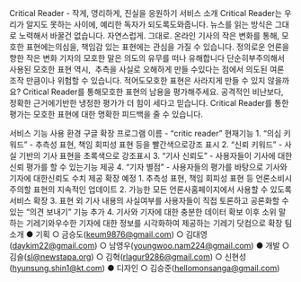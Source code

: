 Critical​ ​Reader​ ​-​ ​작게,​ ​영리하게,​ ​진실을​ ​응원하기 
서비스​ ​소개 
Critical​ ​Reader는​ ​우리가​ ​알지도​ ​못하는​ ​사이에,​ ​예리한​ ​독자가​ ​되도록​ ​도와줍니다. 
뉴스를​ ​읽는​ ​방식은​ ​그대로 노력해서​ ​바꿀건​ ​없습니다. 자연스럽게.​ ​그대로. 온라인​ ​기사의​ ​작은​ ​변화를​ ​통해, 모호한​ ​표현에는​ ​의심을, 책임감​ ​있는​ ​표현에는​ ​관심을​ ​가질​ ​수​ ​있습니다. 
정의로운​ ​언론을​ ​향한​ ​작은​ ​변화 
기자의​ ​모호한​ ​말은​ ​의도의​ ​유무를​ ​떠나​ ​유해합니다 단순히​ ​부주의해서​ ​사용된​ ​모호한​ ​표현​ ​역시, ​ ​추측을​ ​사실로​ ​오해하게​ ​만들​ ​수​ ​있다는​ ​점에서 의도된​ ​여론​ ​조작​ ​만큼이나​ ​위험할​ ​수​ ​있습니다. 
적어도​ ​모호한​ ​표현은​ ​사라지게​ ​만들​ ​수​ ​있지​ ​않을까요? Critical​ ​Reader를​ ​통해​ ​모호한​ ​표현의​ ​남용을​ ​평가해주세요. 공격적인​ ​비난보다,​ ​정확한​ ​근거에​ ​기반한​ ​냉정한​ ​평가가​ ​더​ ​힘이​ ​세다고​ ​믿습니다. Critical​ ​Reader를​ ​통한​ ​평가는​ ​모호한​ ​표현에​ ​대한​ ​명확한​ ​피드백을​ ​줄​ ​수​ ​있습니다. 
 
  
서비스​ ​기능 
사용​ ​환경 구글​ ​확장​ ​프로그램​ ​이름​ ​-​ ​“critic​ ​reader” 
현재​ ​기능 1. “의심​ ​키워드”​ ​-​ ​추측성​ ​표현,​ ​책임​ ​회피성​ ​표현​ ​등을​ ​빨간색으로​ ​강조​ ​표시 2. “신뢰​ ​키워드”​ ​-​ ​사실​ ​기반의​ ​기사​ ​표현을​ ​초록색으로​ ​강조​ ​표시 3. “기사​ ​신뢰도”​ ​-​ ​사용자들이​ ​기사에​ ​대한​ ​신뢰​ ​평가를​ ​할​ ​수​ ​있는​ ​기능​ ​제공 4. “기자​ ​별점”​ ​-​ ​사용자들의​ ​평가를​ ​바탕으로​ ​기사와​ ​기자에​ ​대한​ ​신뢰도​ ​수치​ ​제공 
확장​ ​예정 1. 추측성​ ​표현,​ ​책임​ ​회피성​ ​표현​ ​등​ ​언론​ ​소비시​ ​주의할​ ​표현의​ ​지속적인​ ​업데이트 2. 가능한​ ​모든​ ​언론사​ ​홈페이지에서​ ​사용할​ ​수​ ​있도록​ ​서비스​ ​확장 3. 표현​ ​외​ ​기사​ ​내용의​ ​사실​ ​여부를​ ​사용자들이​ ​직접​ ​토론하고​ ​공론화할​ ​수​ ​있는​ ​“의견 보내기”​ ​기능​ ​추가 4. 기사와​ ​기자에​ ​대한​ ​충분한​ ​데이터​ ​확보​ ​이후​ ​소위​ ​말하는​ ​기레기와​ ​우수한​ ​기자에 대한​ ​정보를​ ​시각화하여​ ​제공하는​ ​기레기​ ​닷컴으로​ ​확장 
팀​ ​소개 
● 기획 ○ 금승도(keum9876@gmail.com) ○ 김대영(daykim22@gmail.com) ○ 남영우(youngwoo.nam224@gmail.com) ● 개발 ○ 김슬(sl@newstapa.org) ○ 김혁(rlagur9286@gmail.com) ○ 신현성(hyunsung.shin1@kt.com) ● 디자인 ○ 김승준(hellomonsanga@gmail.com) 
